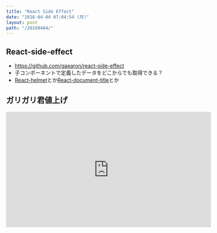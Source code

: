 ```yaml
---
title: "React Side Effect"
date: "2016-04-04 07:04:54 (月)"
layout: post
path: "/20160404/"
---
```



## React-side-effect

- https://github.com/gaearon/react-side-effect
- 子コンポーネントで定義したデータをどこからでも取得できる？
- [React-helmet](https://github.com/nfl/react-helmet)とか[React-document-title](https://github.com/gaearon/react-document-title)とか


## ガリガリ君値上げ

<iframe width="560" height="315" src="https://www.youtube.com/embed/3rfU3zaoRz8" frameborder="0" allowfullscreen></iframe>
